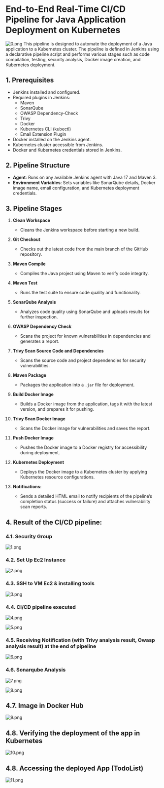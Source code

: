 # End-to-End Real-Time CI/CD Pipeline for Java Application Deployment on Kubernetes
![0.png](images%2F0.png)
This pipeline is designed to automate the deployment of a Java application to a Kubernetes cluster. The pipeline is defined in Jenkins using a declarative pipeline script and performs various stages such as code compilation, testing, security analysis, Docker image creation, and Kubernetes deployment.

## 1. Prerequisites

- Jenkins installed and configured.
- Required plugins in Jenkins:
    - Maven
    - SonarQube
    - OWASP Dependency-Check
    - Trivy
    - Docker
    - Kubernetes CLI (kubectl)
    - Email Extension Plugin
- Docker installed on the Jenkins agent.
- Kubernetes cluster accessible from Jenkins.
- Docker and Kubernetes credentials stored in Jenkins.

## 2. Pipeline Structure

- **Agent**: Runs on any available Jenkins agent with Java 17 and Maven 3.
- **Environment Variables**: Sets variables like SonarQube details, Docker image name, email configuration, and Kubernetes deployment credentials.

## 3. Pipeline Stages

1. **Clean Workspace**
    - Cleans the Jenkins workspace before starting a new build.

2. **Git Checkout**
    - Checks out the latest code from the main branch of the GitHub repository.

3. **Maven Compile**
    - Compiles the Java project using Maven to verify code integrity.

4. **Maven Test**
    - Runs the test suite to ensure code quality and functionality.

5. **SonarQube Analysis**
    - Analyzes code quality using SonarQube and uploads results for further inspection.

6. **OWASP Dependency Check**
    - Scans the project for known vulnerabilities in dependencies and generates a report.

7. **Trivy Scan Source Code and Dependencies**
    - Scans the source code and project dependencies for security vulnerabilities.

8. **Maven Package**
    - Packages the application into a `.jar` file for deployment.

9. **Build Docker Image**
    - Builds a Docker image from the application, tags it with the latest version, and prepares it for pushing.

10. **Trivy Scan Docker Image**
    - Scans the Docker image for vulnerabilities and saves the report.

11. **Push Docker Image**
    - Pushes the Docker image to a Docker registry for accessibility during deployment.

12. **Kubernetes Deployment**
    - Deploys the Docker image to a Kubernetes cluster by applying Kubernetes resource configurations.

13. **Notifications**:
    - Sends a detailed HTML email to notify recipients of the pipeline’s completion status (success or failure) and attaches vulnerability scan reports.


## 4. Result of the CI/CD pipeline:

### 4.1. Security Group
![1.png](images%2F1.png)

### 4.2. Set Up Ec2 Instance
![2.png](images%2F2.png)

### 4.3. SSH to VM Ec2 & installing tools
![3.png](images%2F3.png)

### 4.4. CI/CD pipeline executed
![4.png](images%2F4.png)

![5.png](images%2F5.png)

### 4.5. Receiving Notification (with Trivy analysis result, Owasp analysis result) at the end of pipeline
![6.png](images%2F6.png)

### 4.6. Sonarqube Analysis
![7.png](images%2F7.png)


![8.png](images%2F8.png)

## 4.7. Image in Docker Hub
![9.png](images%2F9.png)

## 4.8. Verifying the deployment of the app in Kubernetes
![10.png](images%2F10.png)

## 4.8. Accessing the deployed App (TodoList)
![11.png](images%2F11.png)
